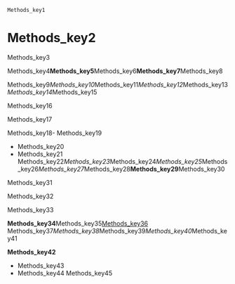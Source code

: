 ```ngMeta
Methods_key1
```
# Methods_key2
Methods_key3

Methods_key4**Methods_key5**Methods_key6**Methods_key7**Methods_key8

Methods_key9*Methods_key10*Methods_key11*Methods_key12*Methods_key13*Methods_key14*Methods_key15

Methods_key16


Methods_key17

Methods_key18- Methods_key19
- Methods_key20
- Methods_key21
Methods_key22*Methods_key23*Methods_key24*Methods_key25*Methods_key26*Methods_key27*Methods_key28**Methods_key29**Methods_key30

Methods_key31

Methods_key32

Methods_key33

**Methods_key34**Methods_key35[Methods_key36](https://www.tutorialspoint.com/javascript/javascript_builtin_functions.htm)
Methods_key37*Methods_key38*Methods_key39*Methods_key40*Methods_key41

**Methods_key42**

- Methods_key43
- Methods_key44
Methods_key45